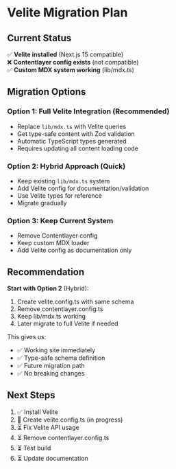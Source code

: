 # Velite Migration Plan

## Current Status

✅ **Velite installed** (Next.js 15 compatible)  
❌ **Contentlayer config exists** (not compatible)  
✅ **Custom MDX system working** (lib/mdx.ts)

## Migration Options

### Option 1: Full Velite Integration (Recommended)
- Replace `lib/mdx.ts` with Velite queries
- Get type-safe content with Zod validation
- Automatic TypeScript types generated
- Requires updating all content loading code

### Option 2: Hybrid Approach (Quick)
- Keep existing `lib/mdx.ts` system
- Add Velite config for documentation/validation
- Use Velite types for reference
- Migrate gradually

### Option 3: Keep Current System
- Remove Contentlayer config
- Keep custom MDX loader
- Add Velite config as documentation only

## Recommendation

**Start with Option 2** (Hybrid):
1. Create velite.config.ts with same schema
2. Remove contentlayer.config.ts
3. Keep lib/mdx.ts working
4. Later migrate to full Velite if needed

This gives us:
- ✅ Working site immediately
- ✅ Type-safe schema definition
- ✅ Future migration path
- ✅ No breaking changes

## Next Steps

1. ✅ Install Velite
2. 🔄 Create velite.config.ts (in progress)
3. ⏳ Fix Velite API usage
4. ⏳ Remove contentlayer.config.ts
5. ⏳ Test build
6. ⏳ Update documentation

